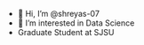 - 👋 Hi, I’m @shreyas-07
- 👀 I’m interested in Data Science
- Graduate Student at SJSU 



<!---
shreyas-07/shreyas-07 is a ✨ special ✨ repository because its `README.md` (this file) appears on your GitHub profile.
You can click the Preview link to take a look at your changes.
--->
